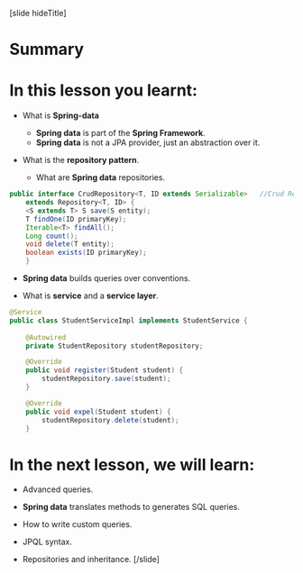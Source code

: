 [slide hideTitle]

# Summary

# In this lesson you learnt:

- What is **Spring-data**
    - **Spring data** is part of the **Spring Framework**.
    - **Spring data** is not a JPA provider, just an abstraction over it.

- What is the **repository pattern**.
    - What are **Spring data** repositories.

```java
public interface CrudRepository<T, ID extends Serializable>   //Crud Repository
    extends Repository<T, ID> {
    <S extends T> S save(S entity);
    T findOne(ID primaryKey);
    Iterable<T> findAll();
    Long count();
    void delete(T entity);
    boolean exists(ID primaryKey);
    }
```

- **Spring data** builds queries over conventions.

- What is **service** and a **service layer**.

```java
@Service
public class StudentServiceImpl implements StudentService {
                                                                
    @Autowired
    private StudentRepository studentRepository;

    @Override
    public void register(Student student) {
        studentRepository.save(student);
    }

    @Override
    public void expel(Student student) {
        studentRepository.delete(student);
    }
```


# In the next lesson, we will learn:

- Advanced queries.

- **Spring data** translates methods to generates SQL queries.

- How to write custom queries.

- JPQL syntax.

- Repositories and inheritance.
[/slide]